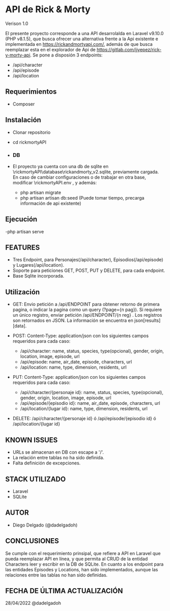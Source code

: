 # API de Rick & Morty
Verison 1.0

El presente proyecto corresponde a una API desarrolalda en Laravel v9.10.0 (PHP v8.1.5), que busca ofrecer 
una alternativa frente a la Api existente e implementada en https://rickandmortyapi.com/, 
además de que busca reemplazar esta en el explorador de Api de https://gitlab.com/jjyepez/rick-y-morty-api.
Se pone a disposión 3 endpoints:

- /api/character
- /api/episode
- /api/location

## Requerimientos
- Composer

## Instalación

- Clonar repositorio
- cd rickmortyAPI

- ### DB

- El proyecto ya cuenta con una db de sqlite en \rickmortyAPI\database\rickandmorty_v2.sqlite, previamente cargada. 
En caso de cambiar configuraciones o de trabajar en otra base, modificar \rickmortyAPI\.env , y además:

	- php artisan migrate
	- php artisan artisan db:seed (Puede tomar tiempo, precarga información de api existente)
 
## Ejecución
-php artisan serve

## FEATURES
- Tres Endpoint, para Personajes(/api/character), Episodios(/api/episode) y Lugares(/api/location).
- Soporte para peticiones GET, POST, PUT y DELETE, para cada endpoint.
- Base Sqlite incorporada.

## Utilización

- GET: Envio petición a /api/ENDPOINT para obtener retorno de primera pagina, o indicar la pagina como un query (?page={n pag}).
Si requiere un único registro, enviar petición /api/ENDPOINT/{n reg} .
Los registros son retornados en JSON. La información se encuentra en json[results][data].

- POST:  Content-Type: application/json con los siguientes campos requeridos para cada caso:
	- /api/character: name, status, species, type(opcional), gender, origin, location, image, episode, url
	- /api/episode: name, air_date, episode, characters, url
	- /api/location: name, type, dimension, residents, url

- PUT:  Content-Type: application/json con los siguientes campos requeridos para cada caso:
	- /api/character/{personaje id}: name, status, species, type(opcional), gender, origin, location, image, episode, url
	- /api/episode/{episodio id}: name, air_date, episode, characters, url
	- /api/location/{lugar id}: name, type, dimension, residents, url

- DELETE:  /api/character/{personaje id} ó /api/episode/{episodio id} ó /api/location/{lugar id}


## KNOWN ISSUES

- URLs se almacenan en DB con escape a '/'.
- La relación entre tablas no ha sido definida.
- Falta definición de excepciones.

## STACK UTILIZADO
- Laravel
- SQLite

## AUTOR
- Diego Delgado (@dadelgadoh)

## CONCLUSIONES
Se cumple con el requerimiento prinsipal, que refiere a API en Laravel que pueda reemplazar API en línea, 
y que permita al CRUD de la entidad Characters leer y escribir en la DB de SQLite. En cuanto a los endpoint para
las entidades Episodes y Locations, han sido implementados, aunque las relaciones entre las tablas no han sido definidas.

## FECHA DE ÚLTIMA ACTUALIZACIÓN
28/04/2022
@dadelgadoh